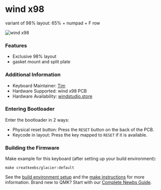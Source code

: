 # wind x98
variant of 98% layout: 65% + numpad + F row

![wind x98](https://i.imgur.com/tGm9ESF.jpg)

### Features
* Exclusive 98% layout
* gasket mount and split plate

### Additional Information
* Keyboard Maintainer: [Tim](https://github.com/Timliuzhaolu/qmk_firmware)
* Hardware Supported: wind x98 PCB
* Hardware Availability: [windstudio.store](https://windstudio.store/products/gb-extra-accessories-wind-x98)

### Entering Bootloader

Enter the bootloader in 2 ways:

* Physical reset button: Press the `RESET` button on the back of the PCB.
* Keycode in layout: Press the key mapped to `RESET` if it is available.

### Building the Firmware
Make example for this keyboard (after setting up your build environment):

    make creatkeebs/glacier:default

See the [build environment setup](https://docs.qmk.fm/#/getting_started_build_tools) and the [make instructions](https://docs.qmk.fm/#/getting_started_make_guide) for more information. Brand new to QMK? Start with our [Complete Newbs Guide](https://docs.qmk.fm/#/newbs).